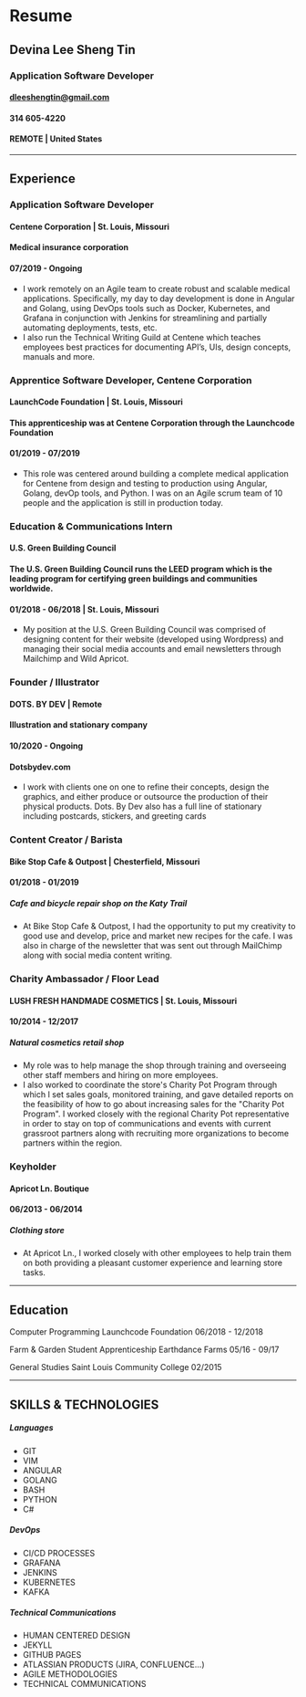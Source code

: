 # Resume
## Devina Lee Sheng Tin
### Application Software Developer

#### dleeshengtin@gmail.com
#### 314 605-4220
#### REMOTE | United States
---
## Experience
### Application Software Developer
#### Centene Corporation | St. Louis, Missouri
#### Medical insurance corporation
#### 07/2019 - Ongoing
 - I work remotely on an Agile team to create robust and scalable medical applications. Specifically, my day to day development is done in Angular and Golang, using DevOps tools such as Docker, Kubernetes, and Grafana in conjunction with Jenkins for streamlining and partially automating deployments, tests, etc.
 - I also run the Technical Writing Guild at Centene which teaches employees best practices for documenting API’s, UIs, design concepts, manuals and more.

### Apprentice Software Developer, Centene Corporation
#### LaunchCode Foundation | St. Louis, Missouri
#### This apprenticeship was at Centene Corporation through the Launchcode Foundation 
#### 01/2019 - 07/2019
 - This role was centered around building a complete medical application for Centene from design and testing to production using Angular, Golang, devOp tools, and Python. I was on an Agile scrum team of 10 people and the application is still in production today.

### Education & Communications Intern
#### U.S. Green Building Council
#### The U.S. Green Building Council runs the LEED program which is the leading program for certifying green buildings and communities worldwide. 
#### 01/2018 - 06/2018 | St. Louis, Missouri

 - My position at the U.S. Green Building Council was comprised of designing content for their website (developed using Wordpress) and managing their social media accounts and email newsletters through Mailchimp and Wild Apricot. 

### Founder / Illustrator
#### DOTS. BY DEV | Remote
#### Illustration and stationary company
#### 10/2020 - Ongoing
#### Dotsbydev.com
 - I work with clients one on one to refine their concepts, design the graphics, and either produce or outsource the production of their physical products. Dots. By Dev also has a full line of stationary including postcards, stickers, and greeting cards

### Content Creator / Barista
#### Bike Stop Cafe & Outpost | Chesterfield, Missouri
#### 01/2018 - 01/2019
##### Cafe and bicycle repair shop on the Katy Trail
- At Bike Stop Cafe & Outpost, I had the opportunity to put my creativity to good use and develop, price and market new recipes for the cafe. I was also in charge of the newsletter that was sent out through MailChimp along with social media content writing.

### Charity Ambassador / Floor Lead
#### LUSH FRESH HANDMADE COSMETICS | St. Louis, Missouri
#### 10/2014 - 12/2017
##### Natural cosmetics retail shop
- My role was to help manage the shop through training and overseeing other staff members and hiring on more employees.
- I also worked to coordinate the store's Charity Pot Program through which I set sales goals, monitored training, and gave detailed reports on the feasibility of how to go about increasing sales for the "Charity Pot Program". I worked closely with the regional Charity Pot representative in order to stay on top of communications and events with current grassroot partners along with recruiting more organizations to become partners within the region.

### Keyholder
#### Apricot Ln. Boutique
#### 06/2013 - 06/2014
##### Clothing store 
- At Apricot Ln., I worked closely with other employees to help train them on both providing a pleasant customer experience and learning store tasks.

---
## Education
Computer Programming
Launchcode Foundation
06/2018 - 12/2018

Farm & Garden Student Apprenticeship 
Earthdance Farms
05/16 - 09/17 

General Studies
Saint Louis Community College
02/2015

---
## SKILLS & TECHNOLOGIES

##### Languages 
- GIT
- VIM
- ANGULAR
- GOLANG
- BASH
- PYTHON
- C#  

##### DevOps
- CI/CD PROCESSES
- GRAFANA
- JENKINS
- KUBERNETES
- KAFKA  

##### Technical Communications
- HUMAN CENTERED DESIGN
- JEKYLL
- GITHUB PAGES
- ATLASSIAN PRODUCTS (JIRA, CONFLUENCE...)
- AGILE METHODOLOGIES
- TECHNICAL COMMUNICATIONS


